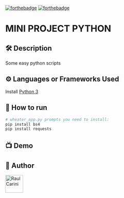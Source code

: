 <!--Please do not remove this part-->
[![forthebadge](https://forthebadge.com/images/badges/built-with-love.svg)](https://forthebadge.com)
[![forthebadge](https://forthebadge.com/images/badges/made-with-python.svg)](https://forthebadge.com)

# MINI PROJECT PYTHON



<!--An image is an illustration for your project, the tip here is using your sense of humour as much as you can :D 

You can copy paste my markdown photo insert as following:
<p align="center">
<img src="your-source-is-here" width=40% height=40%>
-->

## 🛠️ Description
<!--Remove the below lines and add yours -->
Some easy python scripts

## ⚙️ Languages or Frameworks Used
<!--Remove the below lines and add yours -->
Install [Python 3](https://www.python.org/downloads/)

## 🌟 How to run
<!--Remove the below lines and add yours -->
``` bash
# wheater_app.py prompts you need to install:
pip install bs4
pip install requests
```

## 📺 Demo
<!-- Add a Screenshot/GIF showing the sample use of the script (jpeg/png/gif). -->

## 🤖 Author
<!--Remove the below lines and add yours -->
<a href="https://www.raulcarini.com">
  <img align="left" alt="Raul Carini" width="55px" src="https://www.raulcarini.com/assets/img/profilo1.png" />
</a>
